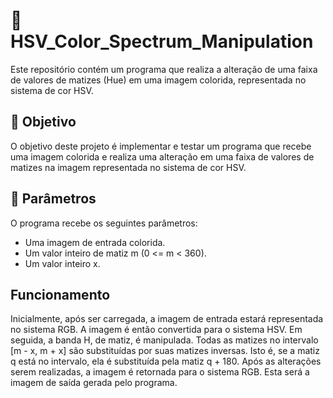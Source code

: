 # 🌈 HSV_Color_Spectrum_Manipulation
  Este repositório contém um programa que realiza a alteração de uma faixa de valores de matizes (Hue) em uma imagem colorida, representada no sistema de cor HSV.

## 🎯 Objetivo
  O objetivo deste projeto é implementar e testar um programa que recebe uma imagem colorida e realiza uma alteração em uma faixa de valores de matizes na imagem representada no sistema de cor HSV.

## 📝 Parâmetros
  O programa recebe os seguintes parâmetros:

  - Uma imagem de entrada colorida.
  - Um valor inteiro de matiz m (0 <= m < 360).
  - Um valor inteiro x.

## Funcionamento
  Inicialmente, após ser carregada, a imagem de entrada estará representada no sistema RGB. A imagem é então convertida para o sistema HSV. Em seguida, a banda H, de matiz, é manipulada. Todas as matizes no intervalo [m - x, m + x] são substituídas por suas matizes inversas. Isto é, se a matiz q está no intervalo, ela é substituída pela matiz q + 180. Após as alterações serem realizadas, a imagem é retornada para o sistema RGB. Esta será a imagem de saída gerada pelo programa.

